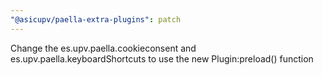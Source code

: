 ```yaml
---
"@asicupv/paella-extra-plugins": patch
---
```


Change the es.upv.paella.cookieconsent and es.upv.paella.keyboardShortcuts to use the new Plugin:preload() function
